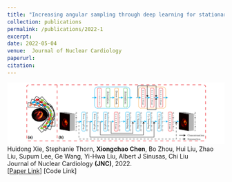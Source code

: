 ```yaml
---
title: "Increasing angular sampling through deep learning for stationary cardiac SPECT image reconstruction"
collection: publications
permalink: /publications/2022-1
excerpt: 
date: 2022-05-04
venue:  Journal of Nuclear Cardiology
paperurl:  
citation: 
---
```

![](../figures/2022-JNC-Xie.png)  
Huidong Xie, Stephanie Thorn, **Xiongchao Chen**, Bo Zhou, Hui Liu, Zhao Liu, Supum Lee, Ge Wang, Yi-Hwa Liu, Albert J Sinusas, Chi Liu  
Journal of Nuclear Cardiology **(JNC)**, 2022.  
[[Paper Link](https://link.springer.com/article/10.1007/s12350-022-02972-z)]
[Code Link]  

